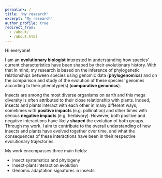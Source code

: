 ```yaml
---
permalink: /
title: "My research"
excerpt: "My research"
author_profile: true
redirect_from:
  - /about/
  - /about.html
---
```


Hi everyone!

I am an **evolutionary biologist** interested in understanding how species’ current characteristics have been shaped by their evolutionary history. With that in mind, my research is based on the inference of phylogenetic relationships between species using genomic data (**phylogenomics**) and on the comparison and study of the evolution of these species’ genomes according to their phenotype(s) (**comparative genomics**).

Insects are among the most diverse organisms on earth and this mega diversity is often attributed to their close relationship with plants. Indeed, insects and plants interact with each other in many different ways, sometimes with **positive impacts** (e.g. pollination) and other times with serious **negative impacts** (e.g. herbivory).  However, both positive and negative interactions have likely **shaped** the evolution of both groups. Through my work, I aim to contribute to the overall understanding of how insects and plants have evolved together over time, and what the consequences of these interactions have been in their respective evolutionary trajectories.

My work encompasses three main fields:
-	Insect systematics and phylogeny
-	Insect-plant interaction evolution
-	Genomic adaptation signatures in insects
